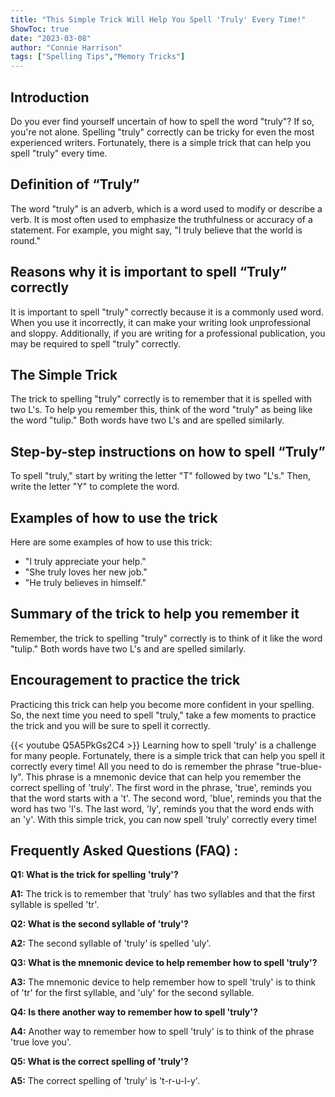 ```yaml
---
title: "This Simple Trick Will Help You Spell 'Truly' Every Time!"
ShowToc: true 
date: "2023-03-08"
author: "Connie Harrison" 
tags: ["Spelling Tips","Memory Tricks"]
---
```

## Introduction 
Do you ever find yourself uncertain of how to spell the word "truly"? If so, you're not alone. Spelling "truly" correctly can be tricky for even the most experienced writers. Fortunately, there is a simple trick that can help you spell "truly" every time. 

## Definition of “Truly”
The word "truly" is an adverb, which is a word used to modify or describe a verb. It is most often used to emphasize the truthfulness or accuracy of a statement. For example, you might say, "I truly believe that the world is round." 

## Reasons why it is important to spell “Truly” correctly
It is important to spell "truly" correctly because it is a commonly used word. When you use it incorrectly, it can make your writing look unprofessional and sloppy. Additionally, if you are writing for a professional publication, you may be required to spell "truly" correctly. 

## The Simple Trick
The trick to spelling "truly" correctly is to remember that it is spelled with two L's. To help you remember this, think of the word "truly" as being like the word "tulip." Both words have two L's and are spelled similarly. 

## Step-by-step instructions on how to spell “Truly”
To spell "truly," start by writing the letter "T" followed by two "L's." Then, write the letter "Y" to complete the word. 

## Examples of how to use the trick
Here are some examples of how to use this trick: 

- "I truly appreciate your help." 
- "She truly loves her new job." 
- "He truly believes in himself." 

## Summary of the trick to help you remember it
Remember, the trick to spelling "truly" correctly is to think of it like the word "tulip." Both words have two L's and are spelled similarly. 

## Encouragement to practice the trick
Practicing this trick can help you become more confident in your spelling. So, the next time you need to spell "truly," take a few moments to practice the trick and you will be sure to spell it correctly.

{{< youtube Q5A5PkGs2C4 >}} 
Learning how to spell 'truly' is a challenge for many people. Fortunately, there is a simple trick that can help you spell it correctly every time! All you need to do is remember the phrase "true-blue-ly". This phrase is a mnemonic device that can help you remember the correct spelling of 'truly'. The first word in the phrase, 'true', reminds you that the word starts with a 't'. The second word, 'blue', reminds you that the word has two 'l's. The last word, 'ly', reminds you that the word ends with an 'y'. With this simple trick, you can now spell 'truly' correctly every time!

## Frequently Asked Questions (FAQ) :
**Q1: What is the trick for spelling 'truly'?**

**A1:** The trick is to remember that 'truly' has two syllables and that the first syllable is spelled 'tr'. 

**Q2: What is the second syllable of 'truly'?**

**A2:** The second syllable of 'truly' is spelled 'uly'. 

**Q3: What is the mnemonic device to help remember how to spell 'truly'?**

**A3:** The mnemonic device to help remember how to spell 'truly' is to think of 'tr' for the first syllable, and 'uly' for the second syllable. 

**Q4: Is there another way to remember how to spell 'truly'?**

**A4:** Another way to remember how to spell 'truly' is to think of the phrase 'true love you'. 

**Q5: What is the correct spelling of 'truly'?**

**A5:** The correct spelling of 'truly' is 't-r-u-l-y'.





